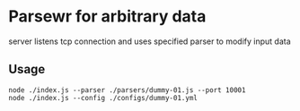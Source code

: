 # Parsewr for arbitrary data

server listens tcp connection and uses specified parser to modify input data

## Usage

```
node ./index.js --parser ./parsers/dummy-01.js --port 10001
node ./index.js --config ./configs/dummy-01.yml
```
